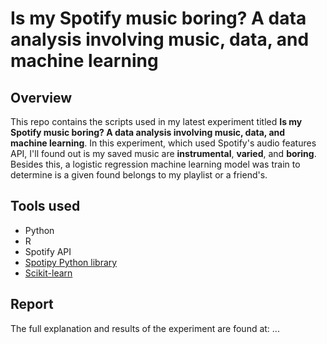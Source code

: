 # Is my Spotify music boring? A data analysis involving music, data, and machine learning

## Overview
This repo contains the scripts used in my latest experiment titled __Is my Spotify music boring? A data analysis involving music, data, and machine learning__. In this experiment, which used Spotify's audio features API, I'll found out is my saved music are **instrumental**, **varied**, and **boring**. Besides this, a logistic regression machine learning model was train to determine is a given found belongs to my playlist or a friend's.

## Tools used
* Python
* R
* Spotify API
* [Spotipy Python library](https://github.com/plamere/spotipy)
* [Scikit-learn](http://scikit-learn.org/stable/)

## Report
The full explanation and results of the experiment are found at: ...


